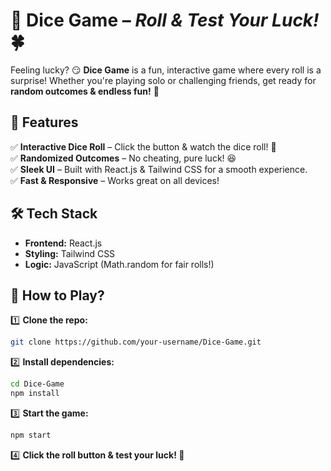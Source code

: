 # 🎲 Dice Game – *Roll & Test Your Luck!* 🍀  

Feeling lucky? 😏 **Dice Game** is a fun, interactive game where every roll is a surprise! Whether you're playing solo or challenging friends, get ready for **random outcomes & endless fun!** 🎉  

## 🌟 **Features**  
✅ **Interactive Dice Roll** – Click the button & watch the dice roll! 🎲  
✅ **Randomized Outcomes** – No cheating, pure luck! 😆  
✅ **Sleek UI** – Built with React.js & Tailwind CSS for a smooth experience.  
✅ **Fast & Responsive** – Works great on all devices!  

## 🛠 **Tech Stack**  
- **Frontend:** React.js  
- **Styling:** Tailwind CSS  
- **Logic:** JavaScript (Math.random for fair rolls!)  

## 🚀 **How to Play?**  
1️⃣ **Clone the repo:**  
   ```sh
   git clone https://github.com/your-username/Dice-Game.git  
   ```  
2️⃣ **Install dependencies:**  
   ```sh
   cd Dice-Game  
   npm install  
   ```  
3️⃣ **Start the game:**  
   ```sh
   npm start  
   ```  
4️⃣ **Click the roll button & test your luck! 🎲**  
